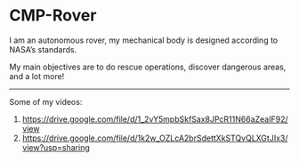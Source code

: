 # CMP-Rover

I am an autonomous rover, my mechanical body is designed according to NASA’s standards.

My main objectives are to do rescue operations, discover dangerous areas, and a lot more!

---
Some of my videos:
1. https://drive.google.com/file/d/1_2vY5mpbSkfSax8JPcR11N66aZeaIF92/view
2. https://drive.google.com/file/d/1k2w_OZLcA2brSdettXkSTQvQLXGtJIx3/view?usp=sharing
